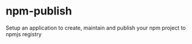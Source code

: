 # npm-publish
Setup an application to create, maintain and publish your npm project to npmjs registry
